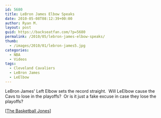 ```yaml
---
id: 5680
title: LeBron James Elbow Speaks
date: 2010-05-08T08:12:39+00:00
author: Ryan M.
layout: post
guid: https://backseatfan.com/?p=5680
permalink: /2010/05/lebron-james-elbow-speaks/
thumb:
  - /images/2010/01/lebron-james5.jpg
categories:
  - NBA
  - Videos
tags:
  - Cleveland Cavaliers
  - LeBron James
  - LeElbow
---
```


<div class="entry">
  <p>
  </p>

  <p>
    LeBron James' Left Elbow sets the record straight.  Will LeElbow cause the Cavs to lose in the playoffs?  Or is it just a fake excuse in case they lose the playoffs?
  </p>

  <p>
    [<a href="http://blogs.thescore.com/tbj/">The Basketball Jones</a>]
  </p>
</div>
